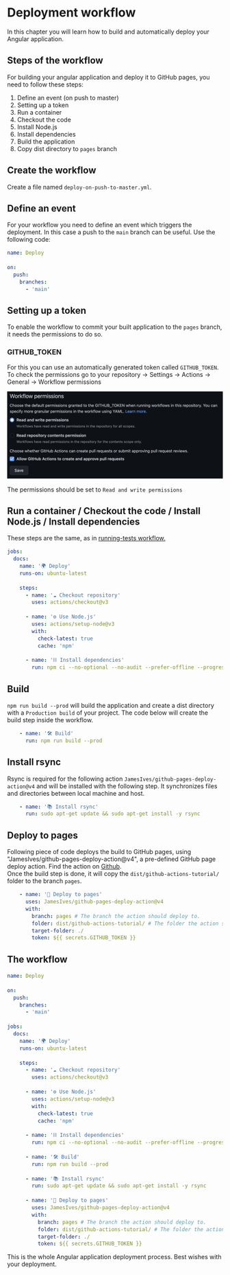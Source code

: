 # Deployment workflow
In this chapter you will learn how to build and automatically deploy your Angular application.

## Steps of the workflow
For building your angular application and deploy it to GitHub pages, you need to follow these steps:
1. Define an event (on push to master)
2. Setting up a token
3. Run a container
4. Checkout the code
5. Install Node.js
6. Install dependencies
7. Build the application
8. Copy dist directory to `pages` branch

## Create the workflow
Create a file named `deploy-on-push-to-master.yml`.

## Define an event
For your workflow you need to define an event which triggers the deployment.
In this case a push to the `main` branch can be useful. Use the following code:
```yml
name: Deploy

on:
  push:
    branches:
      - 'main'
```

## Setting up a token
To enable the workflow to commit your built application to the `pages` branch, it needs the permissions to do so.

### GITHUB_TOKEN
For this you can use an automatically generated token called `GITHUB_TOKEN`.
To check the permissions go to your repository &rarr; Settings &rarr; Actions &rarr; General &rarr; Workflow permissions  

![](assets/workflow-permissions.png)  

The permissions should be set to `Read and write permissions`


## Run a container / Checkout the code / Install Node.js / Install dependencies
These steps are the same, as in [running-tests workflow.](deployment-to-github-pages.md)

```yml
jobs:
  docs:
    name: '🌍 Deploy'
    runs-on: ubuntu-latest

    steps:
      - name: '☁️ Checkout repository'
        uses: actions/checkout@v3

      - name: '⚙️ Use Node.js'
        uses: actions/setup-node@v3
        with:
          check-latest: true
          cache: 'npm'

      - name: '⛓️ Install dependencies'
        run: npm ci --no-optional --no-audit --prefer-offline --progress=false
```

## Build 
`npm run build --prod` will build the application and create a dist directory with a `Production build` of your project.
The code below will create the build step inside the workflow.

```yml
    - name: '🛠️ Build'
      run: npm run build --prod
```


## Install rsync
Rsync is required for the following action `JamesIves/github-pages-deploy-action@v4` and will be installed with the following step.
It synchronizes files and directories between local machine and host.

```yml
    - name: '📚 Install rsync'
      run: sudo apt-get update && sudo apt-get install -y rsync
```


## Deploy to pages
Following piece of code deploys the build to GitHub pages, using "JamesIves/github-pages-deploy-action@v4",
a pre-defined GitHub page deploy action.
Find the action on [Github](https://github.com/JamesIves/github-pages-deploy-action).  
Once the build step is done, it will copy the `dist/github-actions-tutorial/` folder to the branch `pages`.

```yml
    - name: '🚀 Deploy to pages'
      uses: JamesIves/github-pages-deploy-action@v4
      with:
        branch: pages # The branch the action should deploy to.
        folder: dist/github-actions-tutorial/ # The folder the action should deploy.
        target-folder: ./
        token: ${{ secrets.GITHUB_TOKEN }}
```

## The workflow
```yml
name: Deploy

on:
  push:
    branches:
      - 'main'

jobs:
  docs:
    name: '🌍 Deploy'
    runs-on: ubuntu-latest

    steps:
      - name: '☁️ Checkout repository'
        uses: actions/checkout@v3

      - name: '⚙️ Use Node.js'
        uses: actions/setup-node@v3
        with:
          check-latest: true
          cache: 'npm'

      - name: '⛓️ Install dependencies'
        run: npm ci --no-optional --no-audit --prefer-offline --progress=false

      - name: '🛠️ Build'
        run: npm run build --prod

      - name: '📚 Install rsync'
        run: sudo apt-get update && sudo apt-get install -y rsync

      - name: '🚀 Deploy to pages'
        uses: JamesIves/github-pages-deploy-action@v4
        with:
          branch: pages # The branch the action should deploy to.
          folder: dist/github-actions-tutorial/ # The folder the action should deploy.
          target-folder: ./
          token: ${{ secrets.GITHUB_TOKEN }}
```

This is the whole Angular application deployment process. Best wishes with your deployment.
